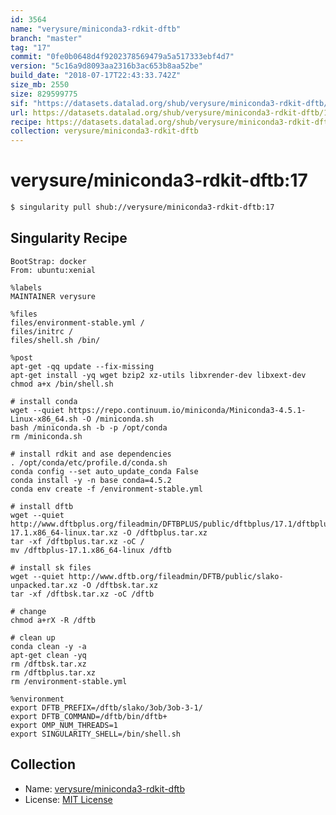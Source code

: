 ```yaml
---
id: 3564
name: "verysure/miniconda3-rdkit-dftb"
branch: "master"
tag: "17"
commit: "0fe0b0648d4f9202378569479a5a517333ebf4d7"
version: "5c16a9d8093aa2316b3ac653b8aa52be"
build_date: "2018-07-17T22:43:33.742Z"
size_mb: 2550
size: 829599775
sif: "https://datasets.datalad.org/shub/verysure/miniconda3-rdkit-dftb/17/2018-07-17-0fe0b064-5c16a9d8/5c16a9d8093aa2316b3ac653b8aa52be.simg"
url: https://datasets.datalad.org/shub/verysure/miniconda3-rdkit-dftb/17/2018-07-17-0fe0b064-5c16a9d8/
recipe: https://datasets.datalad.org/shub/verysure/miniconda3-rdkit-dftb/17/2018-07-17-0fe0b064-5c16a9d8/Singularity
collection: verysure/miniconda3-rdkit-dftb
---
```


# verysure/miniconda3-rdkit-dftb:17

```bash
$ singularity pull shub://verysure/miniconda3-rdkit-dftb:17
```

## Singularity Recipe

```singularity
BootStrap: docker
From: ubuntu:xenial

%labels
MAINTAINER verysure

%files
files/environment-stable.yml /
files/initrc /
files/shell.sh /bin/

%post
apt-get -qq update --fix-missing 
apt-get install -yq wget bzip2 xz-utils libxrender-dev libxext-dev
chmod a+x /bin/shell.sh

# install conda
wget --quiet https://repo.continuum.io/miniconda/Miniconda3-4.5.1-Linux-x86_64.sh -O /miniconda.sh
bash /miniconda.sh -b -p /opt/conda
rm /miniconda.sh

# install rdkit and ase dependencies
. /opt/conda/etc/profile.d/conda.sh
conda config --set auto_update_conda False
conda install -y -n base conda=4.5.2
conda env create -f /environment-stable.yml

# install dftb
wget --quiet http://www.dftbplus.org/fileadmin/DFTBPLUS/public/dftbplus/17.1/dftbplus-17.1.x86_64-linux.tar.xz -O /dftbplus.tar.xz
tar -xf /dftbplus.tar.xz -oC /
mv /dftbplus-17.1.x86_64-linux /dftb

# install sk files
wget --quiet http://www.dftb.org/fileadmin/DFTB/public/slako-unpacked.tar.xz -O /dftbsk.tar.xz
tar -xf /dftbsk.tar.xz -oC /dftb

# change 
chmod a+rX -R /dftb

# clean up
conda clean -y -a
apt-get clean -yq
rm /dftbsk.tar.xz
rm /dftbplus.tar.xz
rm /environment-stable.yml

%environment
export DFTB_PREFIX=/dftb/slako/3ob/3ob-3-1/
export DFTB_COMMAND=/dftb/bin/dftb+
export OMP_NUM_THREADS=1
export SINGULARITY_SHELL=/bin/shell.sh
```

## Collection

 - Name: [verysure/miniconda3-rdkit-dftb](https://github.com/verysure/miniconda3-rdkit-dftb)
 - License: [MIT License](https://api.github.com/licenses/mit)

